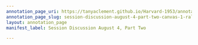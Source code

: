 ```yaml
---
annotation_page_uri: https://tanyaclement.github.io/Harvard-1953/annotations/session-discussion-august-4-part-two-canvas-1-ralph-ellison.json
annotation_page_slug: session-discussion-august-4-part-two-canvas-1-ralph-ellison
layout: annotation_page
manifest_label: Session Discussion August 4, Part Two

---
```


